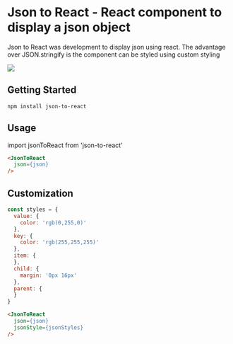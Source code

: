 # Json to React - React component to display a json object

Json to React was development to display json using react. The advantage over JSON.stringify is the component can be styled using custom styling

![](https://s3-us-west-2.amazonaws.com/union25-public/json-to-react.png)

## Getting Started

````shell
npm install json-to-react
````

## Usage

import jsonToReact from 'json-to-react'

````html
<JsonToReact
  json={json}
/>
````

## Customization

````javascript
const styles = {
  value: {
    color: 'rgb(0,255,0)'
  },
  key: {
    color: 'rgb(255,255,255)'
  },
  item: {
  },
  child: {
    margin: '0px 16px'
  },
  parent: {
  }
}
````

````html
<JsonToReact
  json={json}
  jsonStyle={jsonStyles}
/>
````
